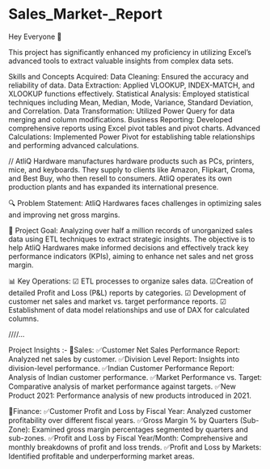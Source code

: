 # Sales_Market-_Report

Hey Everyone 👋

This project has significantly enhanced my proficiency in utilizing Excel’s advanced tools to extract valuable insights from complex data sets.

Skills and Concepts Acquired:
Data Cleaning: Ensured the accuracy and reliability of data.
Data Extraction: Applied VLOOKUP, INDEX-MATCH, and XLOOKUP functions effectively.
Statistical Analysis: Employed statistical techniques including Mean, Median, Mode, Variance, Standard Deviation, and Correlation.
Data Transformation: Utilized Power Query for data merging and column modifications.
Business Reporting: Developed comprehensive reports using Excel pivot tables and pivot charts.
Advanced Calculations: Implemented Power Pivot for establishing table relationships and performing advanced calculations.

//
AtliQ Hardware manufactures hardware products such as PCs, printers, mice, and keyboards. They supply to clients like Amazon, Flipkart, Croma, and Best Buy, who then resell to consumers. AtliQ operates its own production plants and has expanded its international presence.

🔍 Problem Statement:
AtliQ Hardwares faces challenges in optimizing sales and improving net gross margins.

🎯 Project Goal:
Analyzing over half a million records of unorganized sales data using ETL techniques to extract strategic insights. The objective is to help AtliQ Hardwares make informed decisions and effectively track key performance indicators (KPIs), aiming to enhance net sales and net gross margin.

📊 Key Operations:
☑ ETL processes to organize sales data.
☑Creation of detailed Profit and Loss (P&L) reports by categories.
☑ Development of customer net sales and market vs. target performance reports.
☑ Establishment of data model relationships and use of DAX for calculated columns.

////...

Project Insights :-
📍Sales:
✅️Customer Net Sales Performance Report: Analyzed net sales by customer.
✅️Division Level Report: Insights into division-level performance.
✅️Indian Customer Performance Report: Analysis of Indian customer performance.
✅️Market Performance vs. Target: Comparative analysis of market performance against targets.
✅️New Product 2021: Performance analysis of new products introduced in 2021.

📍Finance:
✅️Customer Profit and Loss by Fiscal Year: Analyzed customer profitability over different fiscal years.
✅️Gross Margin % by Quarters (Sub-Zone): Examined gross margin percentages segmented by quarters and sub-zones.
✅️Profit and Loss by Fiscal Year/Month: Comprehensive and monthly breakdowns of profit and loss trends.
✅️Profit and Loss by Markets: Identified profitable and underperforming market areas.
